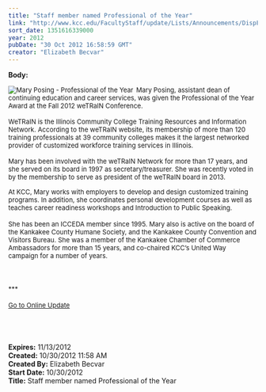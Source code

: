 ```yaml
---
title: "Staff member named Professional of the Year"
link: "http://www.kcc.edu/FacultyStaff/update/Lists/Announcements/DispForm.aspx?ID=873"
sort_date: 1351616339000
year: 2012
pubDate: "30 Oct 2012 16:58:59 GMT"
creator: "Elizabeth Becvar"
---
```


<div><b>Body:</b> <div class="ExternalClassDFD578D697EB4160AE9CDE0CD57121E7">
<div><font size="2">
<div style="float:left;margin-right:6px"><img alt="Mary Posing - Professional of the Year" src="/FacultyStaff/update/PublishingImages/Dennis_and_Mary_We_Train.JPG" /></div>
<p>Mary Posing, assistant dean of continuing education and career services, was given the Professional of the Year Award at the Fall 2012 weTRaIN Conference. <br /> <br />WeTRaIN is the Illinois Community College Training Resources and Information Network. According to the weTRaIN website, its membership of more than 120 training professionals at 39 community colleges makes it the largest networked provider of customized workforce training services in Illinois. <br /> <br />Mary has been involved with the weTRaIN Network for more than 17 years, and she served on its board in 1997 as secretary/treasurer. She was recently voted in by the membership to serve as president of the weTRaIN board in 2013.</font></p></div>
<div><font size="2">At KCC, Mary works with employers to develop and design customized training programs. In addition, she coordinates personal development courses as well as teaches career readiness workshops and Introduction to Public Speaking. </font></div>
<div><font size="2"></font> </div>
<div><font size="2">She has been an ICCEDA member since 1995. Mary also is active on the board of the Kankakee County Humane Society, and the Kankakee County Convention and Visitors Bureau. She was a member of the Kankakee Chamber of Commerce Ambassadors for more than 15 years, and co-chaired KCC’s United Way campaign for a number of years.<br /></font></div>
<div> </div>
<div> </div>
<div> </div>
<div><font size="2">***</font></div>
<div> </div>
<div><font size="2"><a href="/FacultyStaff/update/Pages/dailyupdate.aspx">Go to Online Update</a></font><font size="2"></font></div>
<div><font size="2"></font> </div>
<div><br /><br /> </div></div></div>
<div><b>Expires:</b> 11/13/2012</div>
<div><b>Created:</b> 10/30/2012 11:58 AM</div>
<div><b>Created By:</b> Elizabeth Becvar</div>
<div><b>Start Date:</b> 10/30/2012</div>
<div><b>Title:</b> Staff member named Professional of the Year</div>
